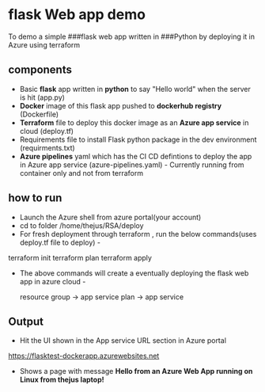 # flask Web app demo
To demo a simple ###flask web app written in ###Python by deploying it in Azure using terraform

## components
- Basic **flask** app written in **python** to say "Hello world" when the server is hit (app.py)
- **Docker** image of this flask app pushed to **dockerhub registry** (Dockerfile)
- **Terraform** file to deploy this docker image as an **Azure app service** in cloud (deploy.tf)
- Requirements file to install Flask python package in the dev environment (requirments.txt)
- **Azure pipelines** yaml which has the CI CD defintions to deploy the app in Azure app service (azure-pipelines.yaml) - Currently running from container only and not from terraform

## how to run

- Launch the Azure shell from azure portal(your account)
- cd to folder /home/thejus/RSA/deploy
- For fresh deployment through terraform , run the below commands(uses deploy.tf file to deploy) -

 terraform init
 terraform plan
 terraform apply
 
- The above commands will create a eventually deploying the flask web app in azure cloud -
   
   resource group -> app service plan -> app service
   
  
 ## Output
 
 - Hit the UI shown in the App service URL section in Azure portal 
 
 https://flasktest-dockerapp.azurewebsites.net
 
- Shows a page with message **Hello from an Azure Web App running on Linux from thejus laptop!**
